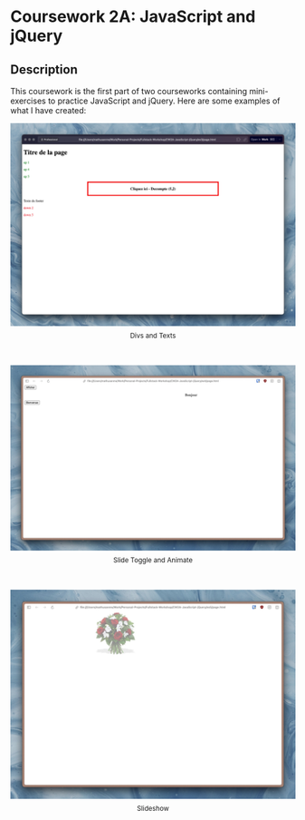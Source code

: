 # Coursework 2A: JavaScript and jQuery
## Description
This coursework is the first part of two courseworks containing mini-exercises to practice JavaScript and jQuery. Here are some examples of what I have created:

<p align="center">
  <img src="images/ex3.jpeg" alt="Divs and Texts">
  <br>
  <sub>Divs and Texts</sub>
</p>

<br>

<p align="center">
  <img src="images/ex4.jpeg" alt="Slide Toggle and Animate">
  <br>
  <sub>Slide Toggle and Animate</sub>
</p>

<br>

<p align="center">
  <img src="images/ex5.jpeg" alt="Slideshow">
  <br>
  <sub>Slideshow</sub>
</p>